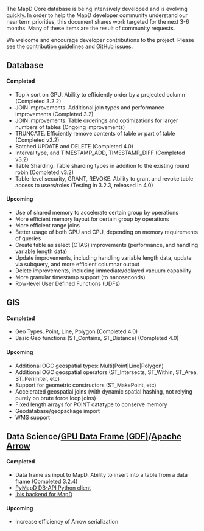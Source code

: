 The MapD Core database is being intensively developed and is evolving quickly. In order to help the MapD developer community understand our near term priorities, this document shares work targeted for the next 3-6 months. Many of these items are the result of community requests.

We welcome and encourage developer contributions to the project. Please see the [contribution guidelines](https://github.com/mapd/mapd-core#contributing) and [GitHub issues](https://github.com/mapd/mapd-core/issues).

## Database

#### Completed
- Top k sort on GPU. Ability to efficiently order by a projected column (Completed 3.2.2)
- JOIN improvements. Additional join types and performance improvements (Completed 3.2)
- JOIN improvements.  Table orderings and optimizations for larger numbers of tables (Ongoing improvements)
- TRUNCATE. Efficiently remove contents of table or part of table (Completed v3.2)
- Batched UPDATE and DELETE (Completed 4.0)
- Interval type, and TIMESTAMP_ADD, TIMESTAMP_DIFF (Completed v3.2)
- Table Sharding. Table sharding types in addition to the existing round robin (Completed v3.2)
- Table-level security, GRANT, REVOKE. Ability to grant and revoke table access to users/roles (Testing in 3.2.3, released in 4.0)

#### Upcoming

- Use of shared memory to accelerate certain group by operations
- More efficient memory layout for certain group by operations
- More efficient range joins
- Better usage of both GPU and CPU, depending on memory requirements of queries
- Create table as select (CTAS) improvements (performance, and handling variable length data)
- Update improvements, including handling variable length data, update via subquery, and more efficient columnar output
- Delete improvements, including immediate/delayed vacuum capability
- More granular timestamp support (to nanoseconds)
- Row-level User Defined Functions (UDFs)

## GIS

#### Completed
- Geo Types. Point, Line, Polygon (Completed 4.0)
- Basic Geo functions (ST_Contains, ST_Distance) (Completed 4.0)

#### Upcoming
- Additional OGC geospatial types: Multi(Point|Line|Polygon)
- Additional OGC geospatial operators (ST_Intersects, ST_Within, ST_Area, ST_Perimiter, etc)
- Support for geometric constructors (ST_MakePoint, etc)
- Accelerated geospatial joins (with dynamic spatial hashing, not relying purely on brute force loop joins)
- Fixed length arrays for POINT datatype to conserve memory
- Geodatabase/geopackage import
- WMS support

## Data Science/[GPU Data Frame (GDF)](http://gpuopenanalytics.com/#/)/[Apache Arrow](https://arrow.apache.org/)

#### Completed
- Data frame as input to MapD. Ability to insert into a table from a data frame (Completed 3.2.4)
- [PyMapD DB-API Python client](https://github.com/mapd/pymapd)
- [Ibis backend for MapD](https://github.com/ibis-project/ibis)

#### Upcoming
- Increase efficiency of Arrow serialization
